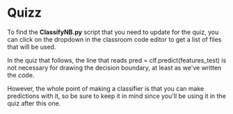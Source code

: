 # Quizz

To find the **ClassifyNB.py** script that you need to update for the quiz, you can click on the dropdown in the classroom code editor to get a list of files that will be used.

In the quiz that follows, the line that reads
pred = clf.predict(features_test)
is not necessary for drawing the decision boundary, at least as we've written the code.

However, the whole point of making a classifier is that you can make predictions with it, so be sure to keep it in mind since you'll be using it in the quiz after this one.
